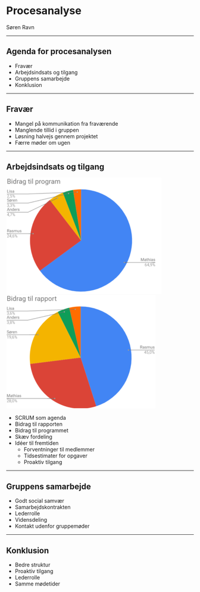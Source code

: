 <!-- .element: data-background-video="images/animations/particle.mov" data-background-video-loop="true" data-background-video-muted="true" -->
<br>

# Procesanalyse

Søren Ravn

---

## Agenda for procesanalysen
- Fravær                        <!-- .element: class="fragment" data-fragment-index="1" -->
- Arbejdsindsats og tilgang     <!-- .element: class="fragment" data-fragment-index="2" -->
- Gruppens samarbejde           <!-- .element: class="fragment" data-fragment-index="3" -->
- Konklusion                    <!-- .element: class="fragment" data-fragment-index="4" -->

---

## Fravær
- Mangel på kommunikation fra fraværende
- Manglende tillid i gruppen
- Løsning halvejs gennem projektet
- Færre møder om ugen

---

## Arbejdsindsats og tilgang
![program billede](images/../../images/program.png)
![rapport billede](images/../../images/rapport.png)
- SCRUM som agenda
- Bidrag til rapporten
- Bidrag til programmet
- Skæv fordeling
- Idéer til fremtiden
  - Forventninger til medlemmer
  - Tidsestimater for opgaver
  - Proaktiv tilgang

---

## Gruppens samarbejde
- Godt social samvær
- Samarbejdskontrakten
- Lederrolle
- Vidensdeling
- Kontakt udenfor gruppemøder

---

## Konklusion
- Bedre struktur
- Proaktiv tilgang
- Lederrolle
- Samme mødetider

